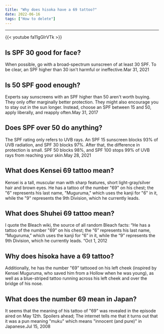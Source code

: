 ```yaml
---
title: "Why does hisoka have a 69 tattoo?"
date: 2022-06-16
tags: ["How to delete"]
---
```


---
{{< youtube fa11gGIrVTk >}}
## Is SPF 30 good for face?
When possible, go with a broad-spectrum sunscreen of at least 30 SPF. To be clear, an SPF higher than 30 isn't harmful or ineffective.Mar 31, 2021

## Is 50 SPF good enough?
Experts say sunscreens with an SPF higher than 50 aren't worth buying. They only offer marginally better protection. They might also encourage you to stay out in the sun longer. Instead, choose an SPF between 15 and 50, apply liberally, and reapply often.May 31, 2017

## Does SPF over 50 do anything?
The SPF rating only refers to UVB rays. An SPF 15 sunscreen blocks 93% of UVB radiation, and SPF 30 blocks 97%. After that, the difference in protection is small. SPF 50 blocks 98%, and SPF 100 stops 99% of UVB rays from reaching your skin.May 28, 2021

## What does Kensei 69 tattoo mean?
Kensei is a tall, muscular man with sharp features, short light-gray/silver hair and brown eyes. He has a tattoo of the number "69" on his chest; the "6" represents his last name, "Muguruma," which uses the kanji for "6" in it, while the "9" represents the 9th Division, which he currently leads.

## What does Shuhei 69 tattoo mean?
I quote the Bleach wiki, the source of all random Bleach facts: “He has a tattoo of the number "69” on his chest; the “6” represents his last name, “Muguruma,” which uses the kanji for “6” in it, while the “9” represents the 9th Division, which he currently leads. “Oct 1, 2012

## Why does hisoka have a 69 tattoo?
Additionally, he has the number "69" tattooed on his left cheek (inspired by Kensei Muguruma, who saved him from a Hollow when he was young), as well as a blue-striped tattoo running across his left cheek and over the bridge of his nose.

## What does the number 69 mean in Japan?
It seems that the meaning of his tattoo of "69" was revealed in the episode aired on May 12th. Spoilers ahead; The internet tells me that it turns out that it was a pun meaning "muku" which means "innocent (and pure)" in Japanese.Jul 15, 2008

